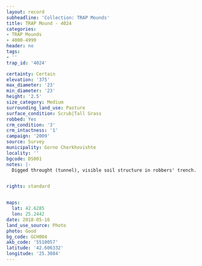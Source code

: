 ```yaml
---
layout: record
subheadline: 'Collection: TRAP Mounds'
title: TRAP Mound - 4024
categories:
- TRAP Mounds
- 4000-4999
header: no
tags:
- ''
trap_id: '4024'

certainty: Certain
elevation: '375'
max_diameter: '23'
min_diameter: '23'
height: '2.5'
size_category: Medium
surrounding_land_use: Pasture
surface_condition: Scrub|Tall Grass
robbed: Yes
crm_condition: '3'
crm_intactness: '1'
campaign: '2009'
source: Survey
municipality: Gorno Cherkhovishte
locality: ''
bgcode: DS001
notes: |-
  Digged throught (tunnel), visible soil structure in robbers' trench.


rights: standard


maps:
  lat: 42.6285
  lon: 25.2442
date: 2018-05-16
land_use_source: Photo
photo: Good
bg_code: GCH004
akb_code: '5510057'
latitude: '42.606332'
longitude: '25.3084'
---
```

